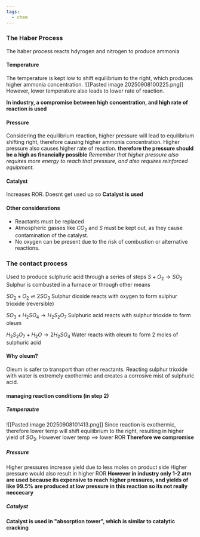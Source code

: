 ```yaml
---
tags:
  - chem
---
```

### The Haber Process
The haber process reacts hdyrogen and nitrogen to produce ammonia
#### Temperature
The temperature is kept low to shift equilibrium to the right, which produces higher ammonia concentration.
![[Pasted image 20250908100225.png]]
However, lower temperature also leads to lower rate of reaction. 

**In industry, a compromise between high concentration, and high rate of reaction is used**

#### Pressure
Considering the equilibrium reaction, higher pressure will lead to equilibrium shifting right, therefore causing higher ammonia concentration. Higher pressure also causes higher rate of reaction. 
**therefore the pressure should be a high as financially possible**
*Remember that higher pressure also requires more energy to reach that pressure, and also requires reinforced equipment.*

#### Catalyst 
Increases ROR. Doesnt get used up so 
**Catalyst is used**


#### Other considerations
- Reactants must be replaced
- Atmospheric gasses like $CO_2$ and $S$ must be kept out, as they cause contamination of the catalyst. 
- No oxygen can be present due to the risk of combustion or alternative reactions. 

### The contact process
Used to produce sulphuric acid through a series of steps
$S+O_2 \rightarrow SO_2$ 
Sulphur is combusted in a furnace or through other means 

$SO_2 + O_2 \rightleftharpoons 2SO_3$ 
Sulphur dioxide reacts with oxygen to form sulphur trioxide (reversible)

$SO_3 + H_2 SO_4 \rightarrow H_2S_2O_7$ 
Sulphuric acid reacts with sulphur trioxide to form oleum

$H_2S_2O_7 + H_2O \rightarrow 2H_2SO_4$
Water reacts with oleum to form 2 moles of sulphuric acid

#### Why oleum?
Oleum is safer to transport than other reactants. Reacting sulphur trioxide with water is extremely exothermic and creates a corrosive mist of sulphuric acid.

#### managing reaction conditions (in step 2)
##### Temperautre
![[Pasted image 20250908101413.png]]
Since reaction is exothermic, therefore lower temp will shift equilibrium to the right, resulting in higher yield of $SO_3$. 
However lower temp $\implies$ lower ROR
**Therefore we compromise**

##### Pressure 
Higher pressures increase yield due to less moles on product side
Higher pressure would also result in higher ROR 
**However in industry only 1-2 atm are used because its expensive to reach higher pressures, and yields of like 99.5% are produced at low pressure in this reaction so its not really neccecary**

##### Catalyst 
**Catalyst is used in "absorption tower", which is similar to catalytic cracking**

